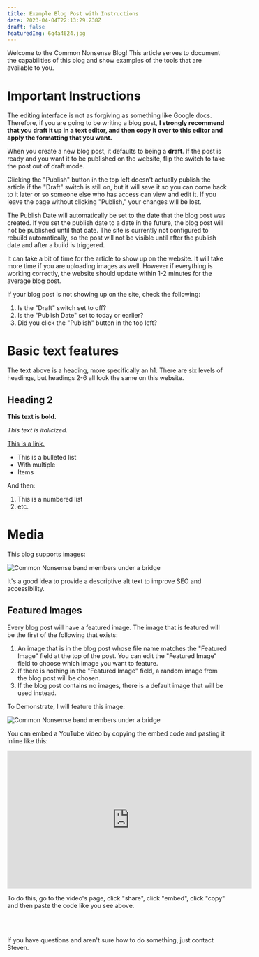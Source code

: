 ```yaml
---
title: Example Blog Post with Instructions
date: 2023-04-04T22:13:29.238Z
draft: false
featuredImg: 6q4a4624.jpg
---
```

Welcome to the Common Nonsense Blog! This article serves to document the capabilities of this blog and show examples of the tools that are available to you. 

# Important Instructions

The editing interface is not as forgiving as something like Google docs. Therefore, if you are going to be writing a blog post, **I strongly recommend that you draft it up in a text editor, and then copy it over to this editor and apply the formatting that you want.** 

When you create a new blog post, it defaults to being a **draft**. If the post is ready and you want it to be published on the website, flip the switch to take the post out of draft mode. 

Clicking the "Publish" button in the top left doesn't actually publish the article if the "Draft" switch is still on, but it will save it so you can come back to it later or so someone else who has access can view and edit it. If you leave the page without clicking "Publish," your changes will be lost.

The Publish Date will automatically be set to the date that the blog post was created. If you set the publish date to a date in the future, the blog post will not be published until that date. The site is currently not configured to rebuild automatically, so the post will not be visible until after the publish date and after a build is triggered. 

It can take a bit of time for the article to show up on the website. It will take more time if you are uploading images as well. However if everything is working correctly, the website should update within 1-2 minutes for the average blog post. 

If your blog post is not showing up on the site, check the following:

1. Is the "Draft" switch set to off? 
2. Is the "Publish Date" set to today or earlier?
3. Did you click the "Publish" button in the top left? 

# Basic text features

The text above is a heading, more specifically an h1. There are six levels of headings, but headings 2-6 all look the same on this website.

## Heading 2

**This text is bold.** 

*This text is italicized.*

[This is a link.](#)

* This is a bulleted list
* With multiple 
* Items

And then: 

1. This is a numbered list
2. etc.

# Media

This blog supports images: 

![Common Nonsense band members under a bridge](6q4a4609.jpg)

It's a good idea to provide a descriptive alt text to improve SEO and accessibility. 

## Featured Images

Every blog post will have a featured image. The image that is featured will be the first of the following that exists:

1. An image that is in the blog post whose file name matches the "Featured Image" field at the top of the post. You can edit the "Featured Image" field to choose which image you want to feature. 
2. If there is nothing in the "Featured Image" field, a random image from the blog post will be chosen. 
3. If the blog post contains no images, there is a default image that will be used instead.

To Demonstrate, I will feature this image:

![Common Nonsense band members under a bridge](6q4a4624.jpg)

You can embed a YouTube video by copying the embed code and pasting it inline like this: 

<iframe width="560" height="315" src="https://www.youtube.com/embed/eQAa0GihLGU" title="YouTube video player" frameborder="0" allow="accelerometer; autoplay; clipboard-write; encrypted-media; gyroscope; picture-in-picture; web-share" allowfullscreen></iframe>

To do this, go to the video's page, click "share", click "embed", click "copy" and then paste the code like you see above. 

<br></br>

If you have questions and aren't sure how to do something, just contact Steven.
